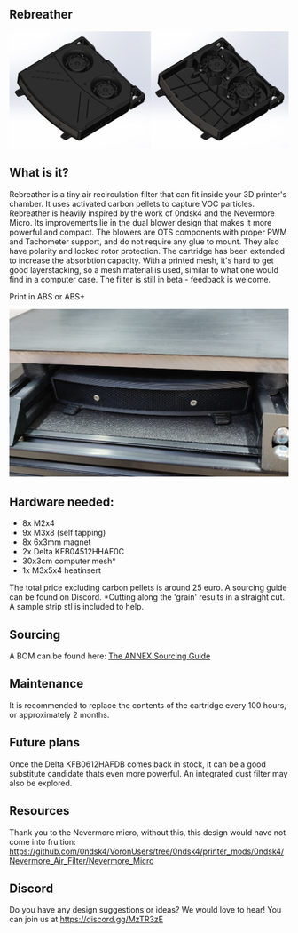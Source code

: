 ## Rebreather 

![picture](Images/1.JPG)


## What is it?
Rebreather is a tiny air recirculation filter that can fit inside your 3D printer's chamber. It uses activated carbon pellets to capture VOC particles. Rebreather is heavily inspired by the work of 0ndsk4 and the Nevermore Micro. Its improvements lie in the dual blower design that makes it more powerful and compact. The blowers are OTS components with proper PWM and Tachometer support, and do not require any glue to mount. They also have polarity and locked rotor protection. The cartridge has been extended to increase the absorbtion capacity. With a printed mesh, it's hard to get good layerstacking, so a mesh material is used, similar to what one would find in a computer case. The filter is still in beta - feedback is welcome. 

Print in ABS or ABS+


![picture](Images/2.jpg)




## Hardware needed:
- 8x M2x4 
- 9x M3x8 (self tapping)
- 8x 6x3mm magnet
- 2x Delta KFB04512HHAF0C
- 30x3cm computer mesh*
- 1x M3x5x4 heatinsert

The total price excluding carbon pellets is around 25 euro. A sourcing guide can be found on Discord.
*Cutting along the 'grain' results in a straight cut. A sample strip stl is included to help.

## Sourcing
A BOM can be found here: [The ANNEX Sourcing Guide](https://docs.google.com/spreadsheets/d/1O3eyVuQ6M4F03MJSDs4Z71_XyNjXL5HFTZr1jsaAtRc/edit?usp=sharing)


## Maintenance
It is recommended to replace the contents of the cartridge every 100 hours, or approximately 2 months.

## Future plans
Once the Delta KFB0612HAFDB comes back in stock, it can be a good substitute candidate thats even more powerful. An integrated dust filter may also be explored.

## Resources
Thank you to the Nevermore micro, without this, this design would have not come into fruition: https://github.com/0ndsk4/VoronUsers/tree/0ndsk4/printer_mods/0ndsk4/Nevermore_Air_Filter/Nevermore_Micro
 

## Discord
Do you have any design suggestions or ideas? We would love to hear! You can join us at https://discord.gg/MzTR3zE


